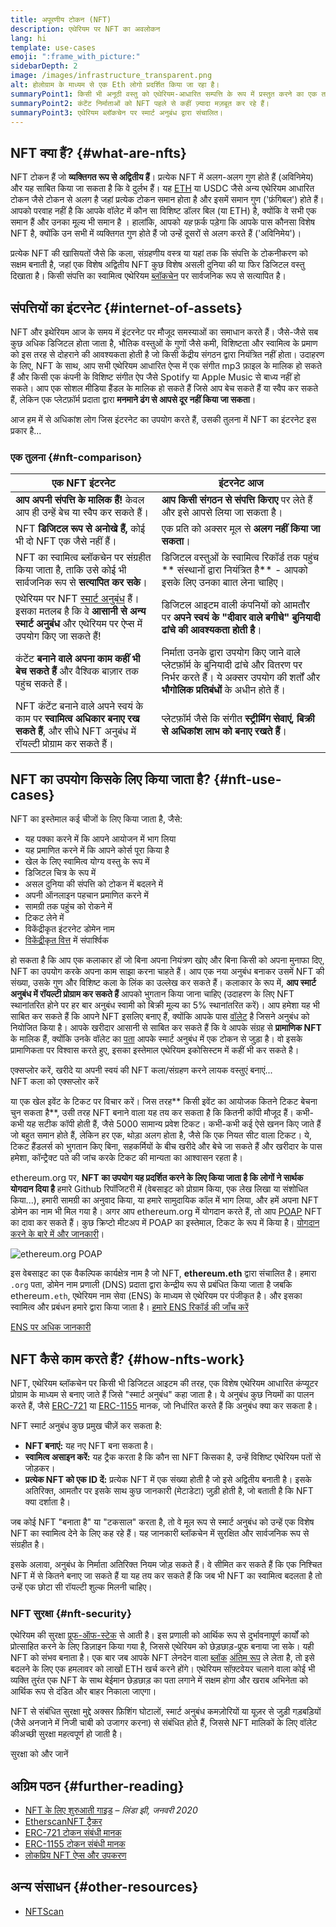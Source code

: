 ```yaml
---
title: अपूरणीय टोकन (NFT)
description: एथेरियम पर NFT का अवलोकन
lang: hi
template: use-cases
emoji: ":frame_with_picture:"
sidebarDepth: 2
image: /images/infrastructure_transparent.png
alt: होलोग्राम के माध्यम से एक Eth लोगो प्रदर्शित किया जा रहा है।
summaryPoint1: किसी भी अनूठी वस्तु को एथेरियम-आधारित सम्पत्ति के रूप में प्रस्तुत करने का एक तरीका।
summaryPoint2: कंटेंट निर्माताओं को NFT पहले से कहीं ज़्यादा मज़बूत कर रहे हैं।
summaryPoint3: एथेरियम ब्लॉकचेन पर स्मार्ट अनुबंध द्वारा संचालित।
---
```


## NFT क्या हैं? {#what-are-nfts}

NFT टोकन हैं जो **व्यक्तिगत रूप से अद्वितीय हैं**। प्रत्येक NFT में अलग-अलग गुण होते हैं (अविनिमेय) और यह साबित किया जा सकता है कि वे दुर्लभ हैं। यह [ETH](/glossary/#ether) या USDC जैसे अन्य एथेरियम आधारित टोकन जैसे टोकन से अलग है जहां प्रत्येक टोकन समान होता है और इसमें समान गुण ('फ़ंगिबल') होते हैं। आपको परवाह नहीं है कि आपके वॉलेट में कौन सा विशिष्ट डॉलर बिल (या ETH) है, क्योंकि वे सभी एक समान हैं और उनका मूल्य भी समान है । हालांकि, आपको _यह_ फ़र्क पड़ेगा कि आपके पास कौनसा विशेष NFT है, क्योंकि उन सभी में व्यक्तिगत गुण होते हैं जो उन्हें दूसरों से अलग करते हैं ('अविनिमेय')।

प्रत्येक NFT की खासियतों जैसे कि कला, संग्रहणीय वस्त्र या यहां तक कि संपत्ति के टोकनीकरण को सक्षम बनाती है, जहां एक विशेष अद्वितीय NFT कुछ विशेष असली दुनिया की या फिर डिजिटल वस्तु दिखाता है। किसी संपत्ति का स्वामित्व एथेरियम [ब्लॉकचेन](/glossary/#blockchain) पर सार्वजनिक रूप से सत्यापित है।

<YouTube id="Xdkkux6OxfM" />

## संपत्तियों का इंटरनेट {#internet-of-assets}

NFT और इथेरियम आज के समय में इंटरनेट पर मौजूद समस्याओं का समाधान करते हैं। जैसे-जैसे सब कुछ अधिक डिजिटल होता जाता है, भौतिक वस्तुओं के गुणों जैसे कमी, विशिष्टता और स्वामित्व के प्रमाण को इस तरह से दोहराने की आवश्यकता होती है जो किसी केंद्रीय संगठन द्वारा नियंत्रित नहीं होता। उदाहरण के लिए, NFT के साथ, आप सभी एथेरियम आधारित ऐप्स में एक संगीत mp3 फ़ाइल के मालिक हो सकते हैं और किसी एक कंपनी के विशिष्ट संगीत ऐप जैसे Spotify या Apple Music से बाध्य नहीं हो सकते। आप एक सोशल मीडिया हैंडल के मालिक हो सकते हैं जिसे आप बेच सकते हैं या स्वैप कर सकते हैं, लेकिन एक प्लेटफ़ॉर्म प्रदाता द्वारा **मनमाने ढंग से आपसे दूर नहीं किया जा सकता**।

आज हम में से अधिकांश लोग जिस इंटरनेट का उपयोग करते हैं, उसकी तुलना में NFT का इंटरनेट इस प्रकार है...

### एक तुलना {#nft-comparison}

| एक NFT इंटरनेट                                                                                                                                                    | इंटरनेट आज                                                                                                                                                               |
| ----------------------------------------------------------------------------------------------------------------------------------------------------------------- | ------------------------------------------------------------------------------------------------------------------------------------------------------------------------ |
| **आप अपनी संपत्ति के मालिक हैं!** केवल आप ही उन्हें बेच या स्वैप कर सकते हैं।                                                                                     | **आप किसी संगठन से संपत्ति किराए** पर लेते हैं और इसे आपसे लिया जा सकता है।                                                                                              |
| NFT **डिजिटल रूप से अनोखे हैं,** कोई भी दो NFT एक जैसे नहीं हैं।                                                                                                  | एक प्रति को अक्सर मूल से **अलग नहीं किया जा सकता**।                                                                                                                      |
| NFT का स्वामित्व ब्लॉकचेन पर संग्रहीत किया जाता है, ताकि उसे कोई भी सार्वजनिक रूप से **सत्यापित कर सके**।                                                         | डिजिटल वस्तुओं के स्वामित्व रिकॉर्ड तक पहुंच ** संस्थानों द्वारा नियंत्रित है** - आपको इसके लिए उनका बाात लेना चाहिए।                                                    |
| एथेरियम पर NFT [स्मार्ट अनुबंध](/glossary/#smart-contract) हैं। इसका मतलब है कि वे **आसानी से अन्य स्मार्ट अनुबंध** और एथेरियम पर ऐप्स में उपयोग किए जा सकते हैं! | डिजिटल आइटम वाली कंपनियों को आमतौर पर **अपने स्वयं के "दीवार वाले बगीचे" बुनियादी ढांचे की आवश्यकता होती है**।                                                           |
| कंटेंट **बनाने वाले अपना काम कहीं भी बेच सकते हैं** और वैश्विक बाज़ार तक पहुंच सकते हैं।                                                                          | निर्माता उनके द्वारा उपयोग किए जाने वाले प्लेटफ़ॉर्म के बुनियादी ढांचे और वितरण पर निर्भर करते हैं। ये अक्सर उपयोग की शर्तों और **भौगोलिक प्रतिबंधों** के अधीन होते हैं। |
| NFT कंटेंट बनाने वाले अपने स्वयं के काम पर **स्वामित्व अधिकार बनाए रख सकते हैं**, और सीधे NFT अनुबंध में रॉयल्टी प्रोग्राम कर सकते हैं।                           | प्लेटफ़ॉर्म जैसे कि संगीत **स्ट्रीमिंग सेवाएं, बिक्री से अधिकांश लाभ को बनाए रखते हैं**।                                                                                 |

## NFT का उपयोग किसके लिए किया जाता है? {#nft-use-cases}

NFT का इस्तेमाल कई चीजों के लिए किया जाता है, जैसे:

- यह पक्का करने में कि आपने आयोजन में भाग लिया
- यह प्रमाणित करने में कि आपने कोर्स पूरा किया है
- खेल के लिए स्वामित्व योग्य वस्तु के रूप में
- डिजिटल चित्र के रूप में
- असल दुनिया की संपत्ति को टोकन में बदलने में
- अपनी ऑनलाइन पहचान प्रमाणित करने में
- सामग्री तक पहुंच को रोकने में
- टिकट लेने में
- विकेंद्रीकृत इंटरनेट डोमेन नाम
- [विकेंद्रीकृत वित्त](/glossary/#defi) में संपार्श्विक

हो सकता है कि आप एक कलाकार हों जो बिना अपना नियंत्रण खोए और बिना किसी को अपना मुनाफा दिए, NFT का उपयोग करके अपना काम साझा करना चाहते हैं। आप एक नया अनुबंध बनाकर उसमें NFT की संख्या, उसके गुण और विशिष्ट कला के लिंक का उल्लेख कर सकते हैं। कलाकार के रूप में, **आप स्मार्ट अनुबंध में रॉयल्टी प्रोग्राम कर सकते हैं** आपको भुगतान किया जाना चाहिए (उदाहरण के लिए NFT स्थानांतरित होने पर हर बार अनुबंध स्वामी को बिक्री मूल्य का 5% स्थानांतरित करें)। आप हमेशा यह भी साबित कर सकते हैं कि आपने NFT इसलिए बनाए हैं, क्योंकि आपके पास [वॉलेट](/glossary/#wallet) है जिसने अनुबंध को नियोजित किया है। आपके खरीदार आसानी से साबित कर सकते हैं कि वे आपके संग्रह से **प्रामाणिक NFT** के मालिक हैं, क्योंकि उनके वॉलेट का [पता](/glossary/#address) आपके स्मार्ट अनुबंध में एक टोकन से जुड़ा है। वो इसके प्रामाणिकता पर विश्वास करते हुए, इसका इस्तेमाल एथेरियम इकोसिस्टम में कहीं भी कर सकते है।

<InfoBanner shouldSpaceBetween emoji=":eyes:" mt="8">
  <div>एक्सप्लोर करें, खरीदे या अपनी स्वयं की NFT कला/संग्रहण करने लायक वस्तुएं बनाएं...</div>
  <ButtonLink href="/apps/?category=collectibles#explore">
    NFT कला को एक्सप्लोर करें
  </ButtonLink>
</InfoBanner>

या एक खेल इवेंट के टिकट पर विचार करें। जिस तरह** किसी इवेंट का आयोजक कितने टिकट बेचना चुन सकता है**, उसी तरह NFT बनाने वाला यह तय कर सकता है कि कितनी कॉपी मौजूद हैं। कभी-कभी यह सटीक कॉपी होती हैं, जैसे 5000 सामान्य प्रवेश टिकट। कभी-कभी कई ऐसे खनन किए जाते हैं जो बहुत समान होते हैं, लेकिन हर एक, थोड़ा अलग होता है, जैसे कि एक नियत सीट वाला टिकट। ये, टिकट हैंडलर्स को भुगतान किए बिना, सहकर्मियों के बीच खरीदे और बेचे जा सकते हैं और खरीदार के पास हमेशा, कॉन्ट्रैक्ट पते की जांच करके टिकट की मान्यता का आश्वासन रहता है।

ethereum.org पर, **NFT का उपयोग यह प्रदर्शित करने के लिए किया जाता है कि लोगों ने सार्थक योगदान दिया है** हमारे Github रिपॉजिटरी में (वेबसाइट को प्रोग्राम किया, एक लेख लिखा या संशोधित किया...), हमारी सामग्री का अनुवाद किया, या हमारे सामुदायिक कॉल में भाग लिया, और हमें अपना NFT डोमेन का नाम भी मिल गया है। अगर आप ethereum.org में योगदान करते हैं, तो आप [POAP](/glossary/#poap) NFT का दावा कर सकते हैं। कुछ क्रिप्टो मीटअप में POAP का इस्तेमाल, टिकट के रूप में किया है। [योगदान करने के बारे में और जानकारी](/contributing/#poap)।

![ethereum.org POAP](./poap.png)

इस वेबसाइट का एक वैकल्पिक कार्यक्षेत्र नाम है जो NFT, **ethereum.eth** द्वारा संचालित है। हमारा `.org` पता, डोमेन नाम प्रणाली (DNS) प्रदाता द्वारा केन्द्रीय रूप से प्रबंधित किया जाता है जबकि ethereum`.eth`, एथेरियम नाम सेवा (ENS) के माध्यम से एथेरियम पर पंजीकृत है। और इसका स्वामित्व और प्रबंधन हमारे द्वारा किया जाता है। [हमारे ENS रिकॉर्ड की जाँच करें](https://app.ens.domains/name/ethereum.eth)

[ENS पर अधिक जानकारी](https://app.ens.domains)

<Divider />

## NFT कैसे काम करते हैं? {#how-nfts-work}

NFT, एथेरियम ब्लॉकचेन पर किसी भी डिजिटल आइटम की तरह, एक विशेष एथेरियम आधारित कंप्यूटर प्रोग्राम के माध्यम से बनाए जाते हैं जिसे "स्मार्ट अनुबंध" कहा जाता है। ये अनुबंध कुछ नियमों का पालन करते हैं, जैसे [ERC-721](/glossary/#erc-721) या [ERC-1155](/glossary/#erc-1155) मानक, जो निर्धारित करते हैं कि अनुबंध क्या कर सकता है।

NFT स्मार्ट अनुबंध कुछ प्रमुख चीज़ें कर सकता है:

- **NFT बनाएं:** यह नए NFT बना सकता है।
- **स्वामित्व असाइन करें:** यह ट्रैक करता है कि कौन सा NFT किसका है, उन्हें विशिष्ट एथेरियम पतों से जोड़कर।
- **प्रत्येक NFT को एक ID दें:** प्रत्येक NFT में एक संख्या होती है जो इसे अद्वितीय बनाती है। इसके अतिरिक्त, आमतौर पर इसके साथ कुछ जानकारी (मेटाडेटा) जुड़ी होती है, जो बताती है कि NFT क्या दर्शाता है।

जब कोई NFT "बनाता है" या "टकसाल" करता है, तो वे मूल रूप से स्मार्ट अनुबंध को उन्हें एक विशेष NFT का स्वामित्व देने के लिए कह रहे हैं। यह जानकारी ब्लॉकचेन में सुरक्षित और सार्वजनिक रूप से संग्रहीत है।

इसके अलावा, अनुबंध के निर्माता अतिरिक्त नियम जोड़ सकते हैं। वे सीमित कर सकते हैं कि एक निश्चित NFT में से कितने बनाए जा सकते हैं या यह तय कर सकते हैं कि जब भी NFT का स्वामित्व बदलता है तो उन्हें एक छोटा सी रॉयल्टी शुल्क मिलनी चाहिए।

### NFT सुरक्षा {#nft-security}

एथेरियम की सुरक्षा [प्रूफ-ऑफ-स्टेक](/glossary/#pos) से आती है। इस प्रणाली को आर्थिक रूप से दुर्भावनापूर्ण कार्यों को प्रोत्साहित करने के लिए डिज़ाइन किया गया है, जिससे एथेरियम को छेड़छाड़-प्रूफ बनाया जा सके। यही NFT को संभव बनाता है। एक बार जब आपके NFT लेनदेन वाला [ब्लॉक](/glossary/#block) [अंतिम रूप](/glossary/#finality) ले लेता है, तो इसे बदलने के लिए एक हमलावर को लाखों ETH खर्च करने होंगे। एथेरियम सॉफ़्टवेयर चलाने वाला कोई भी व्यक्ति तुरंत एक NFT के साथ बेईमान छेड़छाड़ का पता लगाने में सक्षम होगा और खराब अभिनेता को आर्थिक रूप से दंडित और बाहर निकाला जाएगा।

NFT से संबंधित सुरक्षा मुद्दे अक्सर फ़िशिंग घोटालों, स्मार्ट अनुबंध कमज़ोरियों या यूज़र से जुड़ी गड़बड़ियों (जैसे अनजाने में निजी चाबी को उजागर करना) से संबंधित होते हैं, जिससे NFT मालिकों के लिए वॉलेट कीअच्छी सुरक्षा महत्वपूर्ण हो जाती है।

<ButtonLink href="/security/">
  सुरक्षा को और जानें
</ButtonLink>

## अग्रिम पठन {#further-reading}

- [NFT के लिए शुरुआती गाइड](https://linda.mirror.xyz/df649d61efb92c910464a4e74ae213c4cab150b9cbcc4b7fb6090fc77881a95d) – _लिंडा झी, जनवरी 2020_
- [EtherscanNFT ट्रैकर](https://etherscan.io/nft-top-contracts)
- [ERC-721 टोकन संबंधी मानक](/developers/docs/standards/tokens/erc-721/)
- [ERC-1155 टोकन संबंधी मानक](/developers/docs/standards/tokens/erc-1155/)
- [लोकप्रिय NFT ऐप्स और उपकरण](https://www.ethereum-ecosystem.com/blockchains/ethereum/nfts)

## अन्य संसाधन {#other-resources}

- [NFTScan](https://nftscan.com/)

<Divider />

<QuizWidget quizKey="nfts" />
